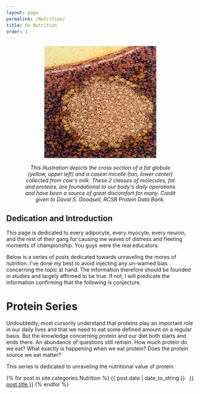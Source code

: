 ```yaml
---
layout: page
permalink: /Nutrition/
title: On Nutrition
order: 1
---
```


<figure align = "center">
  <p align = "center">
    <img src = "/casein-micelle-and-fat-globule-in-milk.jpeg" alt="micelle-and-fat-globule" style="height: 300px; width: 300px;"/>
  </p>
  <figcaption><i>This illustration depicts the cross section of a fat globule (yellow, upper left) and a casein micelle (tan, lower center) collected from cow's milk. These 2 classes of molecules, fat and proteins, are foundational to our body's daily operations and have been a source of great discomfort for many. Credit given to David S. Goodsell, RCSB Protein Data Bank.</i>
  </figcaption>
</figure>

## Dedication and Introduction
This page is dedicated to every adipocyte, every myocyte, every neuron, and the rest of their gang for causing me waves of distress and fleeting moments of championship. You guys were the real educators.

Below is a series of posts dedicated towards unraveling the mores of nutrition. I've done my best to avoid injecting any un-warned bias concerning the topic at hand. The information therefore should be founded in studies and largely affirmed to be true. If not, I will predicate the information confirming that the following is conjecture.

# Protein Series

Undoubtedly, most cursorily understand that proteins play an important role in our daily lives and that we need to eat some defined amount on a regular basis. But the knowledge concerning protein and our diet both starts and ends there. An abundance of questions still remain. How much protein do we eat? What exactly is happening when we eat protein? Does the protein source we eat matter?

This series is dedicated to unraveling the nutritional value of protein.

{% for post in site.categories.Nutrition %}
<span>{{ post.date | date_to_string }}</span> &nbsp; <a href="{{ post.url }}">{{ post.title }}</a>
{% endfor %}